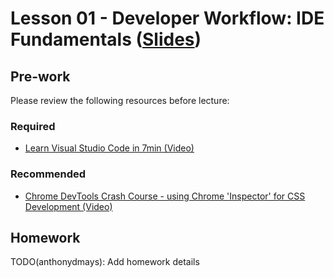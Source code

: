 # Lesson 01 - Developer Workflow: IDE Fundamentals ([Slides](https://code-differently.github.io/code-differently-24-q4/slides/#/lesson_01))

## Pre-work

Please review the following resources before lecture:

### Required

* [Learn Visual Studio Code in 7min (Video)](https://www.youtube.com/watch?v=B-s71n0dHUk)

### Recommended

* [Chrome DevTools Crash Course - using Chrome 'Inspector' for CSS Development (Video)](https://www.youtube.com/watch?v=151NXMk0a2c)

## Homework

TODO(anthonydmays): Add homework details